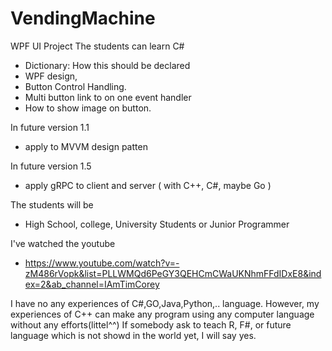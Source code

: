 # VendingMachine

WPF UI Project
The students can learn C# 
- Dictionary: How this should be declared 
- WPF design, 
- Button Control Handling.
- Multi button link to on one event handler
- How to show image on button.

In future version 1.1
- apply to MVVM design patten

In future version 1.5
- apply gRPC to client and server ( with C++, C#, maybe Go )

The students will be
- High School, college, University Students or Junior Programmer

I've watched the youtube
- https://www.youtube.com/watch?v=-zM486rVopk&list=PLLWMQd6PeGY3QEHCmCWaUKNhmFFdIDxE8&index=2&ab_channel=IAmTimCorey


I have no any experiences of C#,GO,Java,Python,.. language.
However, my experiences of C++ can make any program using any computer language without any efforts(littel^^)
If somebody ask to teach R, F#, or future language which is not showd in the world yet, I will say yes.
